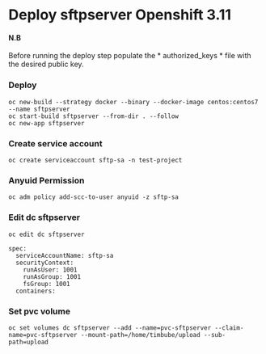 # Deploy sftpserver Openshift 3.11

#### N.B

Before running the deploy step populate the * authorized_keys * file with the desired public key.

### Deploy
```
oc new-build --strategy docker --binary --docker-image centos:centos7 --name sftpserver
oc start-build sftpserver --from-dir . --follow
oc new-app sftpserver
```

### Create service account
```
oc create serviceaccount sftp-sa -n test-project
```

### Anyuid Permission
```
oc adm policy add-scc-to-user anyuid -z sftp-sa
```

### Edit dc sftpserver
```
oc edit dc sftpserver

spec:
  serviceAccountName: sftp-sa
  securityContext:
    runAsUser: 1001
    runAsGroup: 1001
    fsGroup: 1001
  containers:
```

### Set pvc volume
```
oc set volumes dc sftpserver --add --name=pvc-sftpserver --claim-name=pvc-sftpserver --mount-path=/home/timbube/upload --sub-path=upload
```
